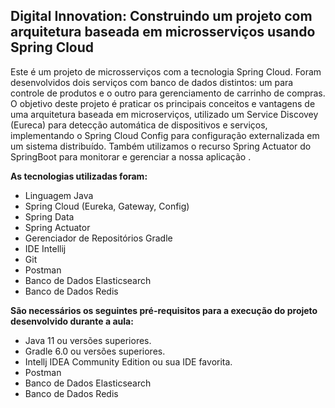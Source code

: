 ## Digital Innovation: Construindo um projeto com arquitetura baseada em microsserviços usando Spring Cloud

Este é um projeto de microsserviços com a tecnologia Spring Cloud. Foram desenvolvidos dois serviços com banco de dados distintos: um para controle de produtos e o outro para gerenciamento de carrinho de compras. O objetivo deste projeto é praticar os principais conceitos e vantagens de uma arquitetura baseada em microserviços, utilizado um Service Discovey (Eureca) para detecção automática de dispositivos e serviços, implementando o Spring Cloud Config para configuração externalizada em um sistema distribuído. Também utilizamos o recurso Spring Actuator do SpringBoot para monitorar e gerenciar a nossa aplicação .

**As tecnologias utilizadas foram:**

- Linguagem Java
- Spring Cloud (Eureka, Gateway, Config)
- Spring Data
- Spring Actuator
- Gerenciador de Repositórios Gradle
- IDE Intellij
- Git
- Postman
- Banco de Dados Elasticsearch
- Banco de Dados Redis



**São necessários os seguintes pré-requisitos para a execução do projeto desenvolvido durante a aula:**

- Java 11 ou versões superiores.
- Gradle 6.0 ou versões superiores.
- Intellj IDEA Community Edition ou sua IDE favorita.
- Postman
- Banco de Dados Elasticsearch
- Banco de Dados Redis

